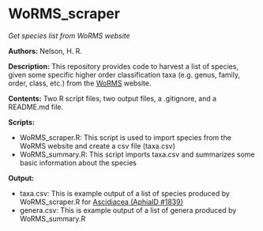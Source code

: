 # WoRMS_scraper
*Get species list from WoRMS website*

**Authors:** Nelson, H. R.

**Description:** This repository provides code to harvest a list of species, given some specific higher order classification taxa (e.g. genus, family, order, class, etc.) from the [WoRMS](http://www.marinespecies.org/) website.

**Contents:** Two R script files, two output files, a .gitignore, and a README.md file.

**Scripts:** 
* WoRMS_scraper.R: This script is used to import species from the WoRMS website and create a csv file (taxa.csv)
* WoRMS_summary.R: This script imports taxa.csv and summarizes some basic information about the species

**Output:**
* taxa.csv: This is example output of a list of species produced by WoRMS_scraper.R for [Ascidiacea (AphiaID #1839)](http://www.marinespecies.org/aphia.php?p=taxdetails&id=1839)
* genera.csv: This is example output of a list of genera produced by WoRMS_summary.R
